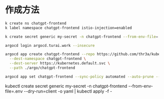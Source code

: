 # 作成方法

```sh
k create ns chatgpt-frontend
k label namespace chatgpt-frontend istio-injection=enabled

k create secret generic my-secret -n chatgpt-frontend --from-env-file=.env

argocd login argocd.turai.work --insecure

argocd app create chatgpt-frontend --repo https://github.com/thr3a/kubernetes-manifests.git \
  --dest-namespace chatgpt-frontend \
  --dest-server https://kubernetes.default.svc \
  --path ./argo/chatgpt-frontend

argocd app set chatgpt-frontend --sync-policy automated --auto-prune --allow-empty
```

kubectl create secret generic my-secret -n chatgpt-frontend --from-env-file=.env --dry-run=client -o yaml | kubectl apply -f -
